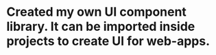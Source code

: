 # Created my own UI component library. It can be imported inside projects to create UI for web-apps.
